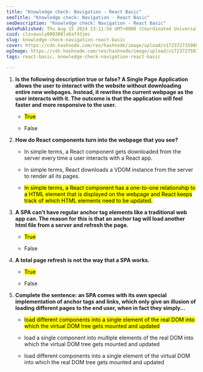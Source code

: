 ```yaml
---
title: "Knowledge check: Navigation - React Basic"
seoTitle: "Knowledge check: Navigation - React Basic"
seoDescription: "Knowledge check: Navigation - React Basic"
datePublished: Thu Aug 15 2024 13:11:54 GMT+0000 (Coordinated Universal Time)
cuid: clzvauuly000308la6af43jmz
slug: knowledge-check-navigation-react-basic
cover: https://cdn.hashnode.com/res/hashnode/image/upload/v1723727359808/c2e5fa5c-a459-4765-9464-329ef31b9137.png
ogImage: https://cdn.hashnode.com/res/hashnode/image/upload/v1723727503639/181c9801-ab29-43eb-a2f0-0dc92b2ea109.png
tags: react-basic, knowledge-check-navigation-react-basic

---
```


1. **Is the following description true or false? A Single Page Application allows the user to interact with the website without downloading entire new webpages. Instead, it rewrites the current webpage as the user interacts with it. The outcome is that the application will feel faster and more responsive to the user.**
    
    * <mark>True</mark>
        
    * False
        
2. **How do React components turn into the webpage that you see?**
    
    * In simple terms, a React component gets downloaded from the server every time a user interacts with a React app.
        
    * In simple terms, React downloads a VDOM instance from the server to render all its pages.
        
    * <mark>In simple terms, a React component has a one-to-one relationship to a HTML element that is displayed on the webpage and React keeps track of which HTML elements need to be updated.</mark>
        
3. **A SPA can’t have regular anchor tag elements like a traditional web app can. The reason for this is that an anchor tag will load another html file from a server and refresh the page.**
    
    * <mark>True</mark>
        
    * False
        
4. **A total page refresh is not the way that a SPA works.**
    
    * <mark>True</mark>
        
    * False
        
5. **Complete the sentence: an SPA comes with its own special implementation of anchor tags and links, which only give an illusion of loading different pages to the end user, when in fact they simply...**
    
    * <mark>load different components into a single element of the real DOM into which the virtual DOM tree gets mounted and updated</mark>
        
    * load a single component into multiple elements of the real DOM into which the virtual DOM tree gets mounted and updated
        
    * load different components into a single element of the virtual DOM into which the real DOM tree gets mounted and updated